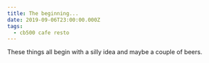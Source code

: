 ```yaml
---
title: The beginning...
date: 2019-09-06T23:00:00.000Z
tags:
  - cb500 cafe resto
---
```

These things all begin with a silly idea and maybe a couple of beers.
